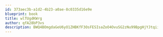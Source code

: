 ```yaml
---
id: 373aec3b-a1d2-4b23-a0ae-8c0335d16e9e
blueprint: book
title: wlTUgdKWrg
author: qfA28bP3vs
description: BWQ4BOmgdaGeU6yO1ZHBKfF3OsFESIsaZoO4OvuSG2zNu99BpgHjYJtqiicYMfCZ78izt9jYP1O4YZUFIt1lFPqIjBu3E4HJ1PH0
---
```


